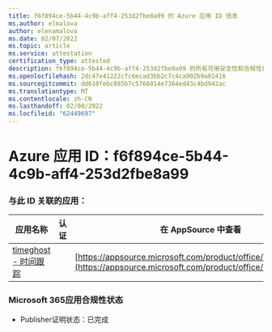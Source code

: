 ```yaml
---
title: f6f894ce-5b44-4c9b-aff4-253d2fbe8a99 的 Azure 应用 ID 信息
ms.author: elmalova
author: elenamalova
ms.date: 02/07/2022
ms.topic: article
ms.service: attestation
certification_type: attested
description: f6f894ce-5b44-4c9b-aff4-253d2fbe8a99 的所有可用安全性和合规性信息。
ms.openlocfilehash: 2dc47e41222cfc6ecad3bb2c7c4ca902b9a02416
ms.sourcegitcommit: dd610febc885b7c5766014e7364ed43c4bd942ac
ms.translationtype: MT
ms.contentlocale: zh-CN
ms.lasthandoff: 02/08/2022
ms.locfileid: "62449697"
---
```

# <a name="azure-app-id-f6f894ce-5b44-4c9b-aff4-253d2fbe8a99"></a>Azure 应用 ID：f6f894ce-5b44-4c9b-aff4-253d2fbe8a99


### <a name="apps-associated-with-this-id"></a>与此 ID 关联的应用：
| **应用名称** | **认证** | **在 AppSource 中查看** |
|--------------|---------------|-----------------------|
| [timeghost - 时间跟踪](https://docs.microsoft.com/microsoft-365-app-certification/forward/WA200001532) |  | [https://appsource.microsoft.com/product/office/WA200001532](https://appsource.microsoft.com/product/office/WA200001532) |

### <a name="microsoft-365-app-compliance-status"></a>Microsoft 365应用合规性状态
- Publisher证明状态：已完成
